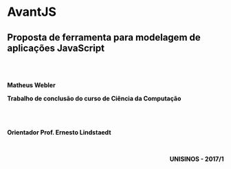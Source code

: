 
<h1 style="color:black;"> AvantJS </h1>
<h2 style="color:black;">  Proposta de ferramenta para modelagem de aplicações JavaScript </h3>

<br><br>
<p style="color:black;"><b>Matheus Webler</b></p>

<p style="color:black;"><b>Trabalho de conclusão do curso de Ciência da Computação</b></p>

<br><br>
<p style="color:black;"><b>Orientador Prof. Ernesto Lindstaedt</b></p>
<br>
<p align="right" style="color:black;"><b>UNISINOS - 2017/1</b></p>
